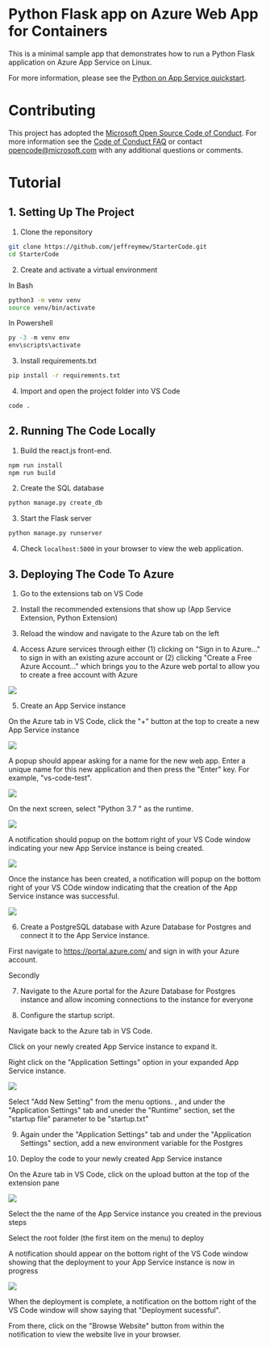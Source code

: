 # Python Flask app on Azure Web App for Containers

This is a minimal sample app that demonstrates how to run a Python Flask application on Azure App Service on Linux.

For more information, please see the [Python on App Service quickstart](https://docs.microsoft.com/en-us/azure/app-service/containers/quickstart-python).

# Contributing

This project has adopted the [Microsoft Open Source Code of Conduct](https://opensource.microsoft.com/codeofconduct/). For more information see the [Code of Conduct FAQ](https://opensource.microsoft.com/codeofconduct/faq/) or contact [opencode@microsoft.com](mailto:opencode@microsoft.com) with any additional questions or comments.

# Tutorial

## 1. Setting Up The Project

1. Clone the reponsitory
```bash
git clone https://github.com/jeffreymew/StarterCode.git
cd StarterCode
```

2. Create and activate a virtual environment

In Bash
```bash
python3 -m venv venv
source venv/bin/activate
```

In Powershell
```Powershell
py -3 -m venv env
env\scripts\activate
```

3. Install requirements.txt
```bash
pip install -r requirements.txt
```

4. Import and open the project folder into VS Code
```bash
code .
```

## 2. Running The Code Locally

1. Build the react.js front-end.
```bash
npm run install
npm run build
```

2. Create the SQL database
```bash
python manage.py create_db
```

3. Start the Flask server
```bash
python manage.py runserver
```

4. Check ```localhost:5000``` in your browser to view the web application.

## 3. Deploying The Code To Azure

1. Go to the extensions tab on VS Code

2. Install the recommended extensions that show up (App Service Extension, Python Extension)

3. Reload the window and navigate to the Azure tab on the left

4. Access Azure services through either (1) clicking on "Sign in to Azure..." to sign in with an existing azure account or (2) clicking "Create a Free Azure Account..." which brings you to the Azure web portal to allow you to create a free account with Azure

![](https://i.imgur.com/HZebZhX.png)

5. Create an App Service instance 

On the Azure tab in VS Code, click the "+" button at the top to create a new App Service instance

![](https://i.imgur.com/HZebZhX.png)

A popup should appear asking for a name for the new web app. Enter a unique name for this new application and then press the "Enter" key. For example, "vs-code-test".

![](https://i.imgur.com/psEAyoa.png)

On the next screen, select "Python 3.7 " as the runtime.

![](https://i.imgur.com/3qW0CpR.png)

A notification should popup on the bottom right of your VS Code window indicating your new App Service instance is being created.

![](https://i.imgur.com/fuOVnfu.png)

Once the instance has been created, a notification will popup on the bottom right of your VS COde window indicating that the creation of the App Service instance was successful.

![](https://i.imgur.com/EZk6SXO.png)

6. Create a PostgreSQL database with Azure Database for Postgres and connect it to the App Service instance.

First navigate to https://portal.azure.com/ and sign in with your Azure account.

Secondly 

7. Navigate to the Azure portal for the Azure Database for Postgres instance and allow incoming connections to the instance for everyone 

8. Configure the startup script. 

Navigate back to the Azure tab in VS Code. 

Click on your newly created App Service instance to expand it. 

Right click on the "Application Settings" option in your expanded App Service instance.

![](https://i.imgur.com/mqLqytz.png)

Select "Add New Setting" from the menu options.
, and under the "Application Settings" tab and uneder the "Runtime" section, set the "startup file" parameter to be "startup.txt"

9. Again under the "Application Settings" tab and under the "Application Settings" section, add a new environment variable for the Postgres 

10. Deploy the code to your newly created App Service instance

On the Azure tab in VS Code, click on the upload button at the top of the extension pane

![](https://i.imgur.com/FlX1XJL.png)

Select the the name of the App Service instance you created in the previous steps

Select the root folder (the first item on the menu) to deploy

A notification should appear on the bottom right of the VS Code window showing that the deployment to your App Service instance is now in progress

![](https://i.imgur.com/y1LShjR.png)

When the deployment is complete, a notification on the bottom right of the VS Code window will show saying that "Deployment sucessful".

From there, click on the "Browse Website" button from within the notification to view the website live in your browser.
